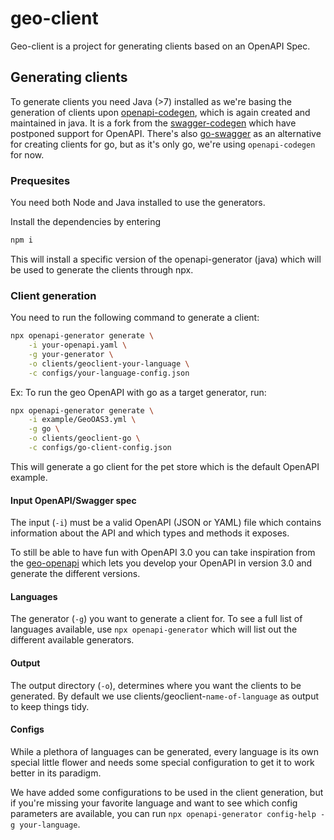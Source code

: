 # geo-client

Geo-client is a project for generating clients based on an OpenAPI Spec.

## Generating clients

To generate clients you need Java (>7) installed as we're basing the generation of clients upon [openapi-codegen](https://github.com/OpenAPITools/openapi-generator), which is again created and maintained in java. It is a fork from the [swagger-codegen](https://github.com/swagger-api/swagger-codegen/) which have postponed support for OpenAPI. There's also [go-swagger](https://github.com/go-swagger/go-swagger) as an alternative for creating clients for go, but as it's only go, we're using `openapi-codegen` for now.

### Prequesites

You need both Node and Java installed to use the generators.

Install the dependencies by entering

```bash
npm i
```

This will install a specific version of the openapi-generator (java) which will be used to generate the clients through npx.

### Client generation

You need to run the following command to generate a client:

```bash
npx openapi-generator generate \
    -i your-openapi.yaml \
    -g your-generator \
    -o clients/geoclient-your-language \
    -c configs/your-language-config.json
```

Ex: To run the geo OpenAPI with go as a target generator, run:

```bash
npx openapi-generator generate \
    -i example/GeoOAS3.yml \
    -g go \
    -o clients/geoclient-go \
    -c configs/go-client-config.json
```

This will generate a go client for the pet store which is the default OpenAPI example.

#### Input OpenAPI/Swagger spec

The input (`-i`) must be a valid OpenAPI (JSON or YAML) file which contains information about the API and which types and methods it exposes.

To still be able to have fun with OpenAPI 3.0 you can take inspiration from the [geo-openapi](https://ghe.telenordigital.com/iot/geo-openapi) which lets you develop your OpenAPI in version 3.0 and generate the different versions.

#### Languages

The generator (`-g`) you want to generate a client for. To see a full list of languages available, use `npx openapi-generator` which will list out the different available generators.

#### Output

The output directory (`-o`), determines where you want the clients to be generated. By default we use clients/geoclient-`name-of-language` as output to keep things tidy.

#### Configs

While a plethora of languages can be generated, every language is its own special little flower and needs some special configuration to get it to work better in its paradigm.

We have added some configurations to be used in the client generation, but if you're missing your favorite language and want to see which config parameters are available, you can run `npx openapi-generator config-help -g your-language`.
